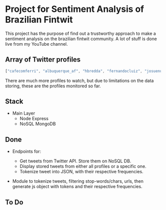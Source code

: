 # Project for **Sentiment Analysis** of Brazilian Fintwit

This project has the purpose of find out a trustworthy approach to make a sentiment analysis on the brazilian fintwit community. A lot of stuff is done live from my YouTube channel.

## Array of Twitter profiles

```javascript
["cafecomferri", "albuquerque_af", "hbredda", "fernandocluiz", "josuenunes", "PabloSpyer", "quantzed", "MeninRibeiro"]
``` 

There are much more profiles to watch, but due to limitations on the data storing, these are the profiles monitored so far.

## Stack

- Main Layer
    - Node Express
    - NoSQL MongoDB

## Done

- Endpoints for:
    - Get tweets from Twitter API. Store them on NoSQL DB.
    - Display stored tweets from either all profiles or a specific one.
    - Tokenize tweet into JSON, with their respective frequencies.

- Module to tokenize tweets, filtering stop-words/chars, urls, then generate js object with tokens and their respective frequencies.

## To Do
